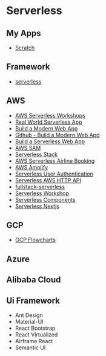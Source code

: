 # Serverless

## My Apps

- [Scratch](https://scratch-notes-app.netlify.app/)

## Framework

- [serverless](https://serverless.com/learn/)

## AWS

- [AWS Serverless Workshops](https://github.com/aws-samples/aws-serverless-workshops)
- [Real World Serverless App](https://github.com/awslabs/realworld-serverless-application)
- [Build a Modern Web App](https://aws.amazon.com/getting-started/projects/build-modern-app-fargate-lambda-dynamodb-python/)
- [Github - Build a Modern Web App](https://github.com/aws-samples/aws-modern-application-workshop)
- [Build a Serverless Web App](https://aws.amazon.com/getting-started/hands-on/build-serverless-web-app-lambda-apigateway-s3-dynamodb-cognito/)
- [AWS SAM](https://aws.amazon.com/serverless/sam/)
- [Serverless Stack](https://serverless-stack.com/#table-of-contents)
- [AWS Serverless Airline Booking](https://github.com/aws-samples/aws-serverless-airline-booking)
- [AWS Amplify](https://aws-amplify.github.io/docs/)
- [Serverless User Authentication](https://serverless.com/blog/strategies-implementing-user-authentication-serverless-applications/)
- [Serverless AWS HTTP API](https://serverless.com/blog/aws-http-api-support/)
- [fullstack-serverless](https://github.com/MadSkills-io/fullstack-serverless)
- [Serverless Workshop](https://github.com/serverless/workshop)
- [Serverless Components](https://github.com/serverless/components/tree/master/templates)
- [Serverless Nextjs](https://github.com/danielcondemarin/serverless-next.js/tree/master/packages/serverless-component)

## GCP

- [GCP Flowcharts](https://grumpygrace.dev/posts/gcp-flowcharts/)

## Azure

## Alibaba Cloud

## Ui Framework

- Ant Design
- Material-UI
- React Bootstrap
- React Virtualized
- Airframe React
- Semantic UI